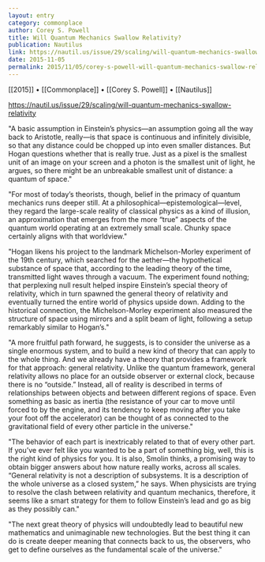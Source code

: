 ```yaml
---
layout: entry
category: commonplace
author: Corey S. Powell
title: Will Quantum Mechanics Swallow Relativity?
publication: Nautilus
link: https://nautil.us/issue/29/scaling/will-quantum-mechanics-swallow-relativity 
date: 2015-11-05
permalink: 2015/11/05/corey-s-powell-will-quantum-mechanics-swallow-relativity
---
```


[[2015]] • [[Commonplace]] • [[Corey S. Powell]] • [[Nautilus]]

https://nautil.us/issue/29/scaling/will-quantum-mechanics-swallow-relativity 

"A basic assumption in Einstein’s physics—an assumption going all the way back to Aristotle, really—is that space is continuous and infinitely divisible, so that any distance could be chopped up into even smaller distances. But Hogan questions whether that is really true. Just as a pixel is the smallest unit of an image on your screen and a photon is the smallest unit of light, he argues, so there might be an unbreakable smallest unit of distance: a quantum of space."

"For most of today’s theorists, though, belief in the primacy of quantum mechanics runs deeper still. At a philosophical—epistemological—level, they regard the large-scale reality of classical physics as a kind of illusion, an approximation that emerges from the more “true” aspects of the quantum world operating at an extremely small scale. Chunky space certainly aligns with that worldview."
 
"Hogan likens his project to the landmark Michelson-Morley experiment of the 19th century, which searched for the aether—the hypothetical substance of space that, according to the leading theory of the time, transmitted light waves through a vacuum. The experiment found nothing; that perplexing null result helped inspire Einstein’s special theory of relativity, which in turn spawned the general theory of relativity and eventually turned the entire world of physics upside down. Adding to the historical connection, the Michelson-Morley experiment also measured the structure of space using mirrors and a split beam of light, following a setup remarkably similar to Hogan’s."

"A more fruitful path forward, he suggests, is to consider the universe as a single enormous system, and to build a new kind of theory that can apply to the whole thing. And we already have a theory that provides a framework for that approach: general relativity. Unlike the quantum framework, general relativity allows no place for an outside observer or external clock, because there is no “outside.” Instead, all of reality is described in terms of relationships between objects and between different regions of space. Even something as basic as inertia (the resistance of your car to move until forced to by the engine, and its tendency to keep moving after you take your foot off the accelerator) can be thought of as connected to the gravitational field of every other particle in the universe."

"The behavior of each part is inextricably related to that of every other part. If you’ve ever felt like you wanted to be a part of something big, well, this is the right kind of physics for you. It is also, Smolin thinks, a promising way to obtain bigger answers about how nature really works, across all scales. “General relativity is not a description of subsystems. It is a description of the whole universe as a closed system,” he says. When physicists are trying to resolve the clash between relativity and quantum mechanics, therefore, it seems like a smart strategy for them to follow Einstein’s lead and go as big as they possibly can."

"The next great theory of physics will undoubtedly lead to beautiful new mathematics and unimaginable new technologies. But the best thing it can do is create deeper meaning that connects back to us, the observers, who get to define ourselves as the fundamental scale of the universe."
